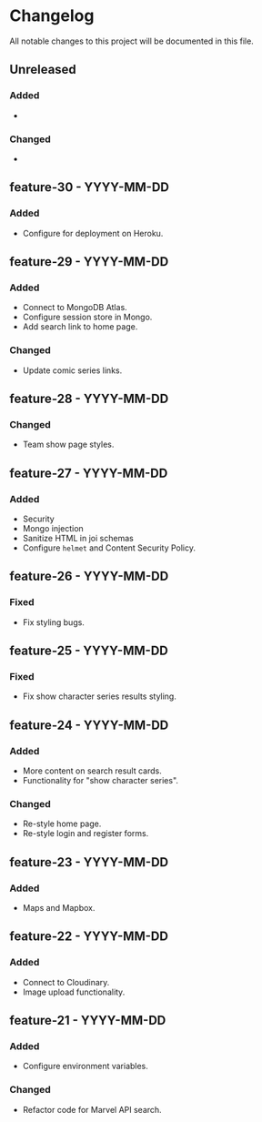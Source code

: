 # Changelog
All notable changes to this project will be documented in this file. 

## Unreleased
### Added
- 
### Changed
- 


## feature-30 - YYYY-MM-DD
### Added
- Configure for deployment on Heroku.


## feature-29 - YYYY-MM-DD
### Added
- Connect to MongoDB Atlas.
- Configure session store in Mongo.
- Add search link to home page.

### Changed 
- Update comic series links. 

## feature-28 - YYYY-MM-DD
### Changed
- Team show page styles.

## feature-27 - YYYY-MM-DD
### Added
- Security
- Mongo injection
- Sanitize HTML in joi schemas
- Configure `helmet` and Content Security Policy.

## feature-26 - YYYY-MM-DD
### Fixed
- Fix styling bugs.

## feature-25 - YYYY-MM-DD
### Fixed
- Fix show character series results styling. 

## feature-24 - YYYY-MM-DD
### Added
- More content on search result cards.
- Functionality for "show character series".

### Changed
- Re-style home page. 
- Re-style login and register forms.

## feature-23 - YYYY-MM-DD
### Added
- Maps and Mapbox.

## feature-22 - YYYY-MM-DD
### Added
- Connect to Cloudinary.
- Image upload functionality.

## feature-21 - YYYY-MM-DD
### Added
- Configure environment variables.

### Changed
- Refactor code for Marvel API search.


